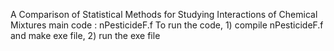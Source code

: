A Comparison of Statistical Methods for Studying Interactions of Chemical Mixtures
main code : nPesticideF.f
To run the code, 1) compile nPesticideF.f  and make exe file, 2) run the exe file
